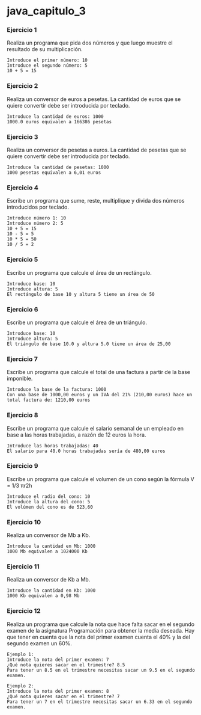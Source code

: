 # java_capitulo_3

### Ejercicio 1

Realiza un programa que pida dos números y que luego muestre el resultado de su multiplicación.

    Introduce el primer número: 10
    Introduce el segundo número: 5
    10 + 5 = 15

### Ejercicio 2

Realiza un conversor de euros a pesetas. La cantidad de euros que se quiere convertir debe ser introducida por teclado.

    Introduce la cantidad de euros: 1000
    1000.0 euros equivalen a 166386 pesetas

### Ejercicio 3

Realiza un conversor de pesetas a euros. La cantidad de pesetas que se quiere convertir debe ser introducida por teclado.

    Introduce la cantidad de pesetas: 1000
    1000 pesetas equivalen a 6,01 euros

### Ejercicio 4

Escribe un programa que sume, reste, multiplique y divida dos números introducidos por teclado.

    Introduce número 1: 10
    Introduce número 2: 5
    10 + 5 = 15
    10 - 5 = 5
    10 * 5 = 50
    10 / 5 = 2

### Ejercicio 5

Escribe un programa que calcule el área de un rectángulo.

    Introduce base: 10
    Introduce altura: 5
    El rectángulo de base 10 y altura 5 tiene un área de 50

### Ejercicio 6

Escribe un programa que calcule el área de un triángulo.

    Introduce base: 10
    Introduce altura: 5
    El triángulo de base 10.0 y altura 5.0 tiene un área de 25,00

### Ejercicio 7

Escribe un programa que calcule el total de una factura a partir de la base imponible.

    Introduce la base de la factura: 1000
    Con una base de 1000,00 euros y un IVA del 21% (210,00 euros) hace un total factura de: 1210,00 euros

### Ejercicio 8

Escribe un programa que calcule el salario semanal de un empleado en base a las horas trabajadas, a razón de 12 euros la hora.

    Introduce las horas trabajadas: 40
    El salario para 40.0 horas trabajadas sería de 480,00 euros

### Ejercicio 9

Escribe un programa que calcule el volumen de un cono según la fórmula V = 1/3 πr2h

    Introduce el radio del cono: 10
    Introduce la altura del cono: 5
    El volúmen del cono es de 523,60

### Ejercicio 10

Realiza un conversor de Mb a Kb.

    Introduce la cantidad en Mb: 1000
    1000 Mb equivalen a 1024000 Kb

### Ejercicio 11

Realiza un conversor de Kb a Mb.

    Introduce la cantidad en Kb: 1000
    1000 Kb equivalen a 0,98 Mb

### Ejercicio 12

Realiza un programa que calcule la nota que hace falta sacar en el segundo examen de la asignatura Programación para obtener la media deseada. Hay que tener en cuenta que la nota del primer examen cuenta el 40% y la del segundo examen un 60%.

```
Ejemplo 1:
Introduce la nota del primer examen: 7
¿Qué nota quieres sacar en el trimestre? 8.5
Para tener un 8.5 en el trimestre necesitas sacar un 9.5 en el segundo examen.

Ejemplo 2:
Introduce la nota del primer examen: 8
¿Qué nota quieres sacar en el trimestre? 7
Para tener un 7 en el trimestre necesitas sacar un 6.33 en el segundo examen.
```

